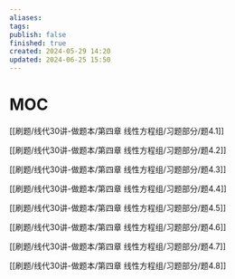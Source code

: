 ```yaml
---
aliases: 
tags: 
publish: false
finished: true
created: 2024-05-29 14:20
updated: 2024-06-25 15:50
---
```

# MOC
[[刷题/线代30讲-做题本/第四章 线性方程组/习题部分/题4.1]]

[[刷题/线代30讲-做题本/第四章 线性方程组/习题部分/题4.2]]

[[刷题/线代30讲-做题本/第四章 线性方程组/习题部分/题4.3]]

[[刷题/线代30讲-做题本/第四章 线性方程组/习题部分/题4.4]]

[[刷题/线代30讲-做题本/第四章 线性方程组/习题部分/题4.5]]

[[刷题/线代30讲-做题本/第四章 线性方程组/习题部分/题4.6]]

[[刷题/线代30讲-做题本/第四章 线性方程组/习题部分/题4.7]]

[[刷题/线代30讲-做题本/第四章 线性方程组/习题部分/题4.8]]
